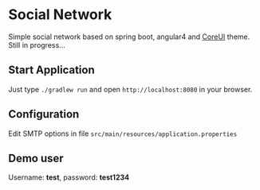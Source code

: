 # Social Network

Simple social network based on spring boot, angular4 and [CoreUI](http://coreui.io/) theme. Still in progress...

## Start Application

Just type ```./gradlew run``` and open ```http://localhost:8080``` in your browser.

## Configuration

Edit SMTP options in file ```src/main/resources/application.properties```

## Demo user

Username: **test**, password: **test1234**